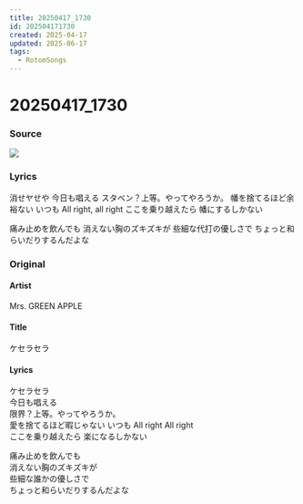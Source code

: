 ```yaml
---
title: 20250417_1730
id: 202504171730
created: 2025-04-17
updated: 2025-06-17
tags:
  - RotomSongs
---
```

# 20250417_1730

### Source

![](https://x.com/Starlystrongest/status/1912785604120834066)

### Lyrics

消せヤせや
今日も唱える
スタベン？上等。やってやろうか。
幡を捨てるほど余裕ない
いつも All right, all right
ここを乗り越えたら
幡にするしかない

痛み止めを飲んでも
消えない胸のズキズキが
些細な代打の優しさで
ちょっと和らいだりするんだよな

### Original

#### Artist

Mrs. GREEN APPLE

#### Title

ケセラセラ

#### Lyrics

ケセラセラ  
今日も唱える  
限界？上等。やってやろうか。  
愛を捨てるほど暇じゃない
いつも All right All right  
ここを乗り越えたら
楽になるしかない  
  
痛み止めを飲んでも  
消えない胸のズキズキが  
些細な誰かの優しさで  
ちょっと和らいだりするんだよな  


